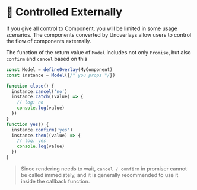 # 🤏 Controlled Externally

If you give all control to Component, you will be limited in some usage scenarios. The components converted by Unoverlays allow users to control the flow of components externally.

The function of the return value of `Model` includes not only `Promise`, but also `confirm` and `cancel` based on this

```ts
const Model = defineOverlay(MyComponent)
const instance = Model({/* you props */})

function close() {
  instance.cancel('no')
  instance.catch((value) => {
    // log: no
    console.log(value)
  })
}
function yes() {
  instance.confirm('yes')
  instance.then((value) => {
    // log: yes
    console.log(value)
  })
}
```

> Since rendering needs to wait, `cancel / confirm` in promiser cannot be called immediately, and it is generally recommended to use it inside the callback function.